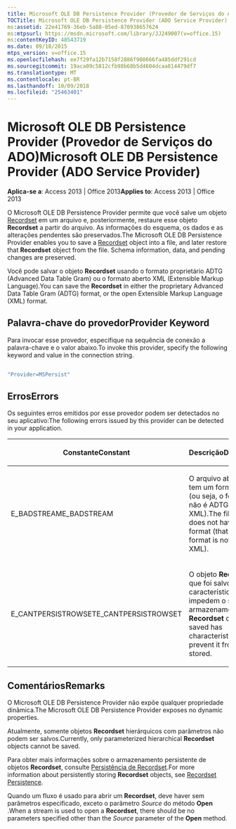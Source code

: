 ```yaml
---
title: Microsoft OLE DB Persistence Provider (Provedor de Serviços do ADO)
TOCTitle: Microsoft OLE DB Persistence Provider (ADO Service Provider)
ms:assetid: 22e41769-36eb-5a88-05ed-870938657624
ms:mtpsurl: https://msdn.microsoft.com/library/JJ249007(v=office.15)
ms:contentKeyID: 48543719
ms.date: 09/18/2015
mtps_version: v=office.15
ms.openlocfilehash: ee7f29fa12b7158f2886f908666fa485ddf291cd
ms.sourcegitcommit: 19aca09c5812cfb98b68b5d4604dcaa814479df7
ms.translationtype: MT
ms.contentlocale: pt-BR
ms.lasthandoff: 10/09/2018
ms.locfileid: "25463401"
---
```

# <a name="microsoft-ole-db-persistence-provider-ado-service-provider"></a><span data-ttu-id="902ad-102">Microsoft OLE DB Persistence Provider (Provedor de Serviços do ADO)</span><span class="sxs-lookup"><span data-stu-id="902ad-102">Microsoft OLE DB Persistence Provider (ADO Service Provider)</span></span>


<span data-ttu-id="902ad-103">**Aplica-se a**: Access 2013 | Office 2013</span><span class="sxs-lookup"><span data-stu-id="902ad-103">**Applies to**: Access 2013 | Office 2013</span></span> 

<span data-ttu-id="902ad-p101">O Microsoft OLE DB Persistence Provider permite que você salve um objeto [Recordset](recordset-object-ado.md) em um arquivo e, posteriormente, restaure esse objeto **Recordset** a partir do arquivo. As informações do esquema, os dados e as alterações pendentes são preservados.</span><span class="sxs-lookup"><span data-stu-id="902ad-p101">The Microsoft OLE DB Persistence Provider enables you to save a [Recordset](recordset-object-ado.md) object into a file, and later restore that **Recordset** object from the file. Schema information, data, and pending changes are preserved.</span></span>

<span data-ttu-id="902ad-106">Você pode salvar o objeto **Recordset** usando o formato proprietário ADTG (Advanced Data Table Gram) ou o formato aberto XML (Extensible Markup Language).</span><span class="sxs-lookup"><span data-stu-id="902ad-106">You can save the **Recordset** in either the proprietary Advanced Data Table Gram (ADTG) format, or the open Extensible Markup Language (XML) format.</span></span>

## <a name="provider-keyword"></a><span data-ttu-id="902ad-107">Palavra-chave do provedor</span><span class="sxs-lookup"><span data-stu-id="902ad-107">Provider Keyword</span></span>

<span data-ttu-id="902ad-108">Para invocar esse provedor, especifique na sequência de conexão a palavra-chave e o valor abaixo.</span><span class="sxs-lookup"><span data-stu-id="902ad-108">To invoke this provider, specify the following keyword and value in the connection string.</span></span>

```vb 
 
"Provider=MSPersist" 
```

## <a name="errors"></a><span data-ttu-id="902ad-109">Erros</span><span class="sxs-lookup"><span data-stu-id="902ad-109">Errors</span></span>

<span data-ttu-id="902ad-110">Os seguintes erros emitidos por esse provedor podem ser detectados no seu aplicativo:</span><span class="sxs-lookup"><span data-stu-id="902ad-110">The following errors issued by this provider can be detected in your application.</span></span>

<table>
<colgroup>
<col style="width: 50%" />
<col style="width: 50%" />
</colgroup>
<thead>
<tr class="header">
<th><p><span data-ttu-id="902ad-111">Constante</span><span class="sxs-lookup"><span data-stu-id="902ad-111">Constant</span></span></p></th>
<th><p><span data-ttu-id="902ad-112">Descrição</span><span class="sxs-lookup"><span data-stu-id="902ad-112">Description</span></span></p></th>
</tr>
</thead>
<tbody>
<tr class="odd">
<td><p><span data-ttu-id="902ad-113">E_BADSTREAM</span><span class="sxs-lookup"><span data-stu-id="902ad-113">E_BADSTREAM</span></span></p></td>
<td><p><span data-ttu-id="902ad-114">O arquivo aberto não tem um formato válido (ou seja, o formato não é ADTG ou XML).</span><span class="sxs-lookup"><span data-stu-id="902ad-114">The file opened does not have a valid format (that is, the format is not ADTG or XML).</span></span></p></td>
</tr>
<tr class="even">
<td><p><span data-ttu-id="902ad-115">E_CANTPERSISTROWSET</span><span class="sxs-lookup"><span data-stu-id="902ad-115">E_CANTPERSISTROWSET</span></span></p></td>
<td><p><span data-ttu-id="902ad-116">O objeto <strong>Recordset</strong> que foi salvo possui características que impedem o seu armazenamento.</span><span class="sxs-lookup"><span data-stu-id="902ad-116">The <strong>Recordset</strong> object saved has characteristics that prevent it from being stored.</span></span></p></td>
</tr>
</tbody>
</table>


## <a name="remarks"></a><span data-ttu-id="902ad-117">Comentários</span><span class="sxs-lookup"><span data-stu-id="902ad-117">Remarks</span></span>

<span data-ttu-id="902ad-118">O Microsoft OLE DB Persistence Provider não expõe qualquer propriedade dinâmica.</span><span class="sxs-lookup"><span data-stu-id="902ad-118">The Microsoft OLE DB Persistence Provider exposes no dynamic properties.</span></span>

<span data-ttu-id="902ad-119">Atualmente, somente objetos **Recordset** hierárquicos com parâmetros não podem ser salvos.</span><span class="sxs-lookup"><span data-stu-id="902ad-119">Currently, only parameterized hierarchical **Recordset** objects cannot be saved.</span></span>

<span data-ttu-id="902ad-120">Para obter mais informações sobre o armazenamento persistente de objetos **Recordset**, consulte [Persistência de Recordset](more-about-recordset-persistence.md).</span><span class="sxs-lookup"><span data-stu-id="902ad-120">For more information about persistently storing **Recordset** objects, see [Recordset Persistence](more-about-recordset-persistence.md).</span></span>

<span data-ttu-id="902ad-121">Quando um fluxo é usado para abrir um **Recordset**, deve haver sem parâmetros especificado, exceto o parâmetro *Source* do método **Open** .</span><span class="sxs-lookup"><span data-stu-id="902ad-121">When a stream is used to open a **Recordset**, there should be no parameters specified other than the *Source* parameter of the **Open** method.</span></span>

